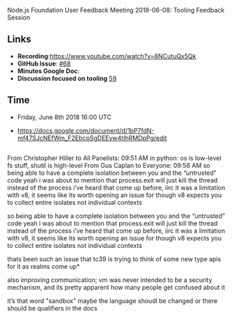 Node.js Foundation User Feedback Meeting 2018-06-08: Tooling Feedback Session

## Links

* **Recording**:https://www.youtube.com/watch?v=8NCutuQx5Qk 
* **GitHub Issue**: [#68](https://github.com/nodejs/user-feedback/issues/68)
* **Minutes Google Doc**: 
* **Discussion focused on tooling** [59](https://github.com/nodejs/user-feedback/issues/59) 

## Time
* Friday, June 8th 2018 16:00 UTC

* https://docs.google.com/document/d/1bP7fdN-mf47SJcNEfWm_F2EbcpSgDEEyw4tIhRMDpPg/edit 

##
From Christopher Hiller to All Panelists:  09:51 AM
in python: os is low-level fs stuff, shutil is high-level
From Gus Caplan to Everyone:  09:58 AM
so being able to have a complete isolation between you and the “untrusted” code
yeah i was about to mention that
process.exit will just kill the thread instead of the process
i’ve heard that come up before, iirc it was a limitation with v8, it seems like its worth opening an issue for though
v8 expects you to collect entire isolates not individual contexts


so being able to have a complete isolation between you and the “untrusted” code
yeah 
i was about to mention that
process.exit will just kill the thread instead of the process
i’ve heard that come up before,
iirc it was a limitation with v8, it seems like its worth opening an issue for though
v8 expects you to collect 
entire isolates not individual contexts

thats been such an issue that tc39 is trying to think of some new type apis for it
as realms come up*

also improving communication; vm was never intended to be a security mechanism, 
and its pretty apparent how many people get confused about it

it’s that word "sandbox"
maybe the language shoudl be changed or 
there should be qualifiers in the docs
